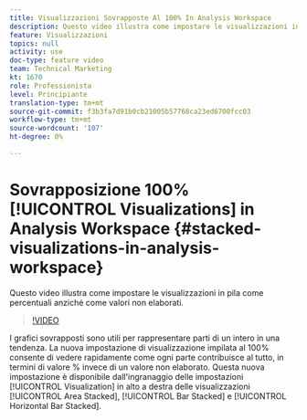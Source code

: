 ```yaml
---
title: Visualizzazioni Sovrapposte Al 100% In Analysis Workspace
description: Questo video illustra come impostare le visualizzazioni in pila come percentuali anziché come valori non elaborati.
feature: Visualizzazioni
topics: null
activity: use
doc-type: feature video
team: Technical Marketing
kt: 1670
role: Professionista
level: Principiante
translation-type: tm+mt
source-git-commit: f3b3fa7d91b0cb21005b57768ca23ed6700fcc03
workflow-type: tm+mt
source-wordcount: '107'
ht-degree: 0%

---
```



# Sovrapposizione 100% [!UICONTROL Visualizations] in Analysis Workspace {#stacked-visualizations-in-analysis-workspace}

Questo video illustra come impostare le visualizzazioni in pila come percentuali anziché come valori non elaborati.

>[!VIDEO](https://video.tv.adobe.com/v/23131/?quality=12)

I grafici sovrapposti sono utili per rappresentare parti di un intero in una tendenza. La nuova impostazione di visualizzazione impilata al 100% consente di vedere rapidamente come ogni parte contribuisce al tutto, in termini di valore % invece di un valore non elaborato. Questa nuova impostazione è disponibile dall&#39;ingranaggio delle impostazioni [!UICONTROL Visualization] in alto a destra delle visualizzazioni [!UICONTROL Area Stacked], [!UICONTROL Bar Stacked] e [!UICONTROL Horizontal Bar Stacked].
